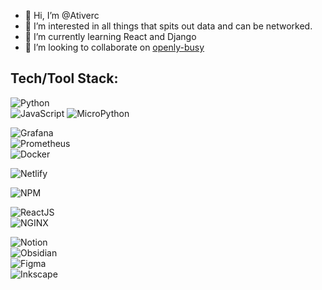 - 👋 Hi, I’m @Ativerc
- 👀 I’m interested in all things that spits out data and can be networked.
- 🌱 I’m currently learning React and Django
- 💞️ I’m looking to collaborate on [openly-busy](https://github.com/Ativerc/openly-busy/)
<!-- - 📫 How to reach me ... -->

<!---
Ativerc/Ativerc is a ✨ special ✨ repository because its `README.md` (this file) appears on your GitHub profile.
You can click the Preview link to take a look at your changes.
--->




## Tech/Tool Stack:
 ![Python](https://img.shields.io/badge/python-3670A0?style=for-the-badge&logo=python&logoColor=ffdd54)  
![JavaScript](https://img.shields.io/badge/javascript-323330?style=for-the-badge&logo=javascript)
![MicroPython](https://img.shields.io/badge/micropython-2B2728.svg?style=for-the-badge&logo=micropython)


![Grafana](https://img.shields.io/badge/grafana-323?style=for-the-badge&logo=grafana)  
![Prometheus](https://img.shields.io/badge/prometheus-333.svg?style=for-the-badge&logo=prometheus)  
![Docker](https://img.shields.io/badge/docker-FFF.svg?style=for-the-badge&logo=docker&logoColor=2496ED)

![Netlify](https://img.shields.io/badge/netlify-000.svg?style=for-the-badge&logo=netlify)

![NPM](https://img.shields.io/badge/npm-000.svg?style=for-the-badge&logo=npm)

![ReactJS](https://img.shields.io/badge/react-20232a.svg?style=for-the-badge&logo=react)  
![NGINX](https://img.shields.io/badge/nginx-20232a.svg?style=for-the-badge&logo=nginx&logoColor=009639)
<!-- * NodeJS #339933 -->
<!-- * Django #092E20 -->
<!-- ![Insomnia](https://img.shields.io/badge/Insomnia-4000BF?style=for-the-badge&logo=insomnia) -->
![Notion](https://img.shields.io/badge/notion-000.svg?style=for-the-badge&logo=notion&logoColor=FFF)    
![Obsidian](https://img.shields.io/badge/obsidian-483699.svg?style=for-the-badge&logo=obsidian&logoColor=FFF)  
![Figma](https://img.shields.io/badge/figma-F24E1E.svg?style=for-the-badge&logo=figma&logoColor=FFF)    
![Inkscape](https://img.shields.io/badge/inkscape-FFF.svg?style=for-the-badge&logo=inkscape&logoColor=000) 